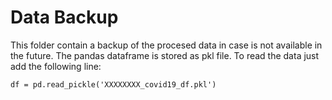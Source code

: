 Data Backup
===========

This folder contain a backup of the procesed data in case is not available in the future.
The pandas dataframe is stored as pkl file. To read the data just add the following line:

```
df = pd.read_pickle('XXXXXXXX_covid19_df.pkl')
```

